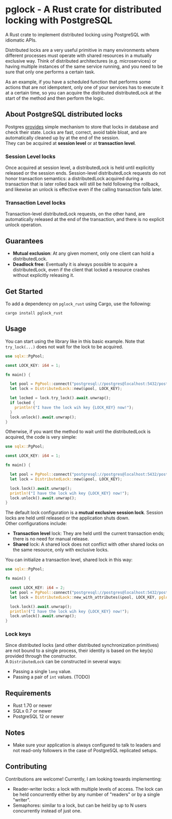 # pglock - A Rust crate for distributed locking with PostgreSQL

A Rust crate to implement distributed locking using PostgreSQL with idiomatic APIs.

Distributed locks are a very useful primitive in many environments where different processes must operate with shared resources in a mutually exclusive way. 
Think of distributed architectures (e.g. microservices) or having multiple instances of the same service running, and you need to be sure that only one performs a certain task.  

As an example, if you have a scheduled function that performs some actions that are not idempotent, only one of your services has to execute it at a certain time, so you can acquire the distributed distributedLock at the start of the method and then perform the logic.

## About PostgreSQL distributed locks

Postgres [provides](https://www.postgresql.org/docs/current/explicit-locking.html#ADVISORY-LOCKS) simple mechanism to store that locks in database and check their state. 
Locks are fast, correct, avoid table bloat, and are automatically cleaned up by at the end of the session.  
They can be acquired at **session level** or at **transaction level**.  

### Session Level locks

Once acquired at session level, a distributedLock is held until explicitly released or the session ends. 
Session-level distributedLock requests do not honor transaction semantics: a distributedLock acquired during a transaction that is later rolled back will still be held following the rollback, and likewise an unlock is effective even if the calling transaction fails later.

### Transaction Level locks

Transaction-level distributedLock requests, on the other hand, are automatically released at the end of the transaction, and there is no explicit unlock operation.

## Guarantees

- **Mutual exclusion**: At any given moment, only one client can hold a distributedLock.
- **Deadlock free**: Eventually it is always possible to acquire a distributedLock, even if the client that locked a resource crashes without explicitly releasing it.

## Get Started

To add a dependency on `pglock_rust` using Cargo, use the following:

`cargo install pglock_rust`

## Usage

You can start using the library like in this basic example. Note that `try_lock(...)` does not wait for the lock to be acquired.

```rust
use sqlx::PgPool;

const LOCK_KEY: i64 = 1;

fn main() {

  let pool = PgPool::connect("postgresql://postgres@localhost:5432/postgres").await.expect("Failed to create pool");
  let lock = DistributedLock::new(&pool, LOCK_KEY);

  let locked = lock.try_lock().await.unwrap();
  if locked {
    println!("I have the lock wih key {LOCK_KEY} now!");
  }
  lock.unlock().await.unwrap();
}
```

Otherwise, if you want the method to wait until the distributedLock is acquired, the code is very simple:

```rust
use sqlx::PgPool;

const LOCK_KEY: i64 = 1;

fn main() {

  let pool = PgPool::connect("postgresql://postgres@localhost:5432/postgres").await.expect("Failed to create pool");
  let lock = DistributedLock::new(&pool, LOCK_KEY);

  lock.lock().await.unwrap();
  println!("I have the lock wih key {LOCK_KEY} now!");
  lock.unlock().await.unwrap();
}
```

The default lock configuration is a **mutual exclusive session lock**. Session locks are held until released or the application shuts down.  
Other configurations include:
- **Transaction level** lock: They are held until the current transaction ends; there is no need for manual release.
- **Shared** lock: A shared lock does not conflict with other shared locks on the same resource, only with exclusive locks.

You can initialize a transaction level, shared lock in this way:

```rust
use sqlx::PgPool;

fn main() {

  const LOCK_KEY: i64 = 2;
  let pool = PgPool::connect("postgresql://postgres@localhost:5432/postgres").await.expect("Failed to create pool");
  let lock = DistributedLock::new_with_attributes(&pool, LOCK_KEY, pglock_rust::LockType::TransactionLock, true);

  lock.lock().await.unwrap();
  println!("I have the lock wih key {LOCK_KEY} now!");
  lock.unlock().await.unwrap();
}
```

### Lock keys

Since distributed locks (and other distributed synchronization primitives) are not bound to a single process, their identity is based on the key(s) provided through the constructor.  
A `DistributedLock` can be constructed in several ways:

- Passing a single `long` value.
- Passing a pair of `int` values. (TODO)

## Requirements

- Rust 1.70 or newer
- SQLx 0.7 or newer
- PostgreSQL 12 or newer

## Notes
- Make sure your application is always configured to talk to leaders and not read-only followers in the case of PostgreSQL replicated setups.

## Contributing
Contributions are welcome! Currently, I am looking towards implementing:

- Reader-writer locks: a lock with multiple levels of access. The lock can be held concurrently either by any number of "readers" or by a single "writer".
- Semaphores: similar to a lock, but can be held by up to N users concurrently instead of just one.
